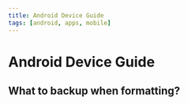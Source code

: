 ```yaml
---
title: Android Device Guide
tags: [android, apps, mobile]
---
```


# Android Device Guide

## What to backup when formatting?


